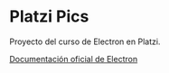# Platzi Pics

Proyecto del curso de Electron en Platzi.


[Documentación oficial de Electron](https://electronjs.org/docs)
